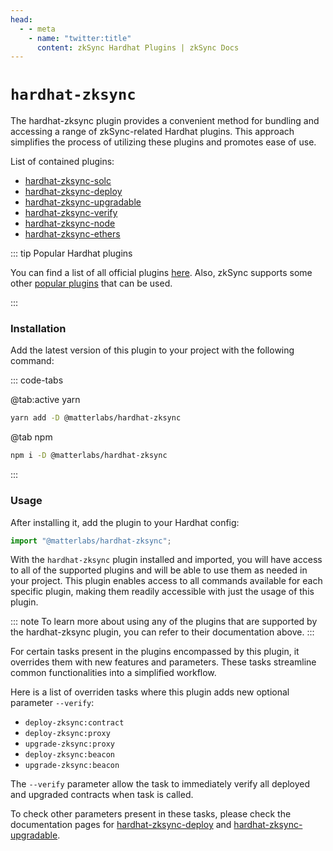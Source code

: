 ```yaml
---
head:
  - - meta
    - name: "twitter:title"
      content: zkSync Hardhat Plugins | zkSync Docs
---
```


# `hardhat-zksync`

The hardhat-zksync plugin provides a convenient method for bundling and accessing a range of zkSync-related Hardhat plugins. This approach simplifies the process of utilizing these plugins and promotes ease of use.

List of contained plugins:

- [hardhat-zksync-solc](./hardhat-zksync-solc.md)
- [hardhat-zksync-deploy](./hardhat-zksync-deploy.md)
- [hardhat-zksync-upgradable](./hardhat-zksync-upgradable.md)
- [hardhat-zksync-verify](./hardhat-zksync-verify.md)
- [hardhat-zksync-node](./hardhat-zksync-node.md)
- [hardhat-zksync-ethers](./hardhat-zksync-ethers.md)

::: tip Popular Hardhat plugins

You can find a list of all official plugins [here](./getting-started.md). Also, zkSync supports some other [popular plugins](./other-plugins.md) that can be used.

:::

### Installation

Add the latest version of this plugin to your project with the following command:

::: code-tabs

@tab:active yarn

```bash
yarn add -D @matterlabs/hardhat-zksync
```

@tab npm

```bash
npm i -D @matterlabs/hardhat-zksync
```

:::

### Usage

After installing it, add the plugin to your Hardhat config:

```javascript
import "@matterlabs/hardhat-zksync";
```

With the `hardhat-zksync` plugin installed and imported, you will have access to all of the supported plugins and will be able to use them as needed in your project.
This plugin enables access to all commands available for each specific plugin, making them readily accessible with just the usage of this plugin.

::: note
To learn more about using any of the plugins that are supported by the hardhat-zksync plugin, you can refer to their documentation above.
:::

For certain tasks present in the plugins encompassed by this plugin, it overrides them with new features and parameters. These tasks streamline common functionalities into a simplified workflow.

Here is a list of overriden tasks where this plugin adds new optional parameter `--verify`:

- `deploy-zksync:contract`
- `deploy-zksync:proxy`
- `upgrade-zksync:proxy`
- `deploy-zksync:beacon`
- `upgrade-zksync:beacon`

The `--verify` parameter allow the task to immediately verify all deployed and upgraded contracts when task is called.

To check other parameters present in these tasks, please check the documentation pages for [hardhat-zksync-deploy](./hardhat-zksync-deploy.md) and [hardhat-zksync-upgradable](./hardhat-zksync-upgradable.md).
